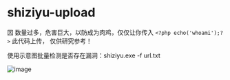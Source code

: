 # shiziyu-upload

因 数量过多，危害巨大，以防成为肉鸡，仅仅让你传入  `<?php echo('whoami');?>`  此代码上传，  仅供研究参考！

使用示意图批量检测是否存在漏洞：shiziyu.exe -f url.txt

![image](https://user-images.githubusercontent.com/15842234/145923267-08bf8810-2e1a-45de-bf34-ac67d31b3feb.png)
